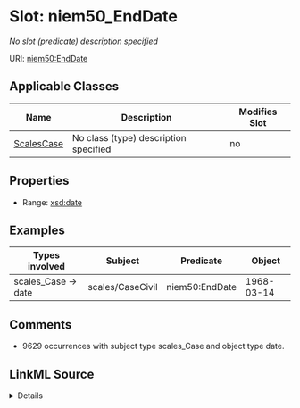 

# Slot: niem50_EndDate


_No slot (predicate) description specified_





URI: [niem50:EndDate](http://release.niem.gov/niem/niem-core/5.0/EndDate)



<!-- no inheritance hierarchy -->





## Applicable Classes

| Name | Description | Modifies Slot |
| --- | --- | --- |
| [ScalesCase](../classes/ScalesCase.md) | No class (type) description specified |  no  |







## Properties

* Range: [xsd:date](http://www.w3.org/2001/XMLSchema#date)






## Examples

| Types involved | Subject | Predicate | Object |
| --- | --- | --- | --- |
| scales_Case → date | scales/CaseCivil | niem50:EndDate | 1968-03-14 |


## Comments

* 9629 occurrences with subject type scales_Case and object type date.



## LinkML Source

<details>

```yaml
name: niem50_EndDate
description: No slot (predicate) description specified
comments:
- 9629 occurrences with subject type scales_Case and object type date.
examples:
- description: scales_Case → date
  object:
    example_object: '1968-03-14'
    example_object_type: date
    example_predicate: niem50:EndDate
    example_subject: scales/CaseCivil
    example_subject_type: scales_Case
from_schema: scales-kg-new
rank: 1000
slot_uri: niem50:EndDate
alias: niem50_EndDate
domain_of:
- scales_Case
range: date

```
</details>